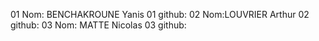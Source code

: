 01 Nom: BENCHAKROUNE Yanis
01 github:
02 Nom:LOUVRIER Arthur
02 github:
03 Nom: MATTE Nicolas
03 github:
